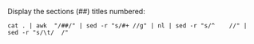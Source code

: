 Display the sections (##) titles numbered:
```shell
cat . | awk  "/##/" | sed -r "s/#+ //g" | nl | sed -r "s/^    //" | sed -r "s/\t/  /"
```